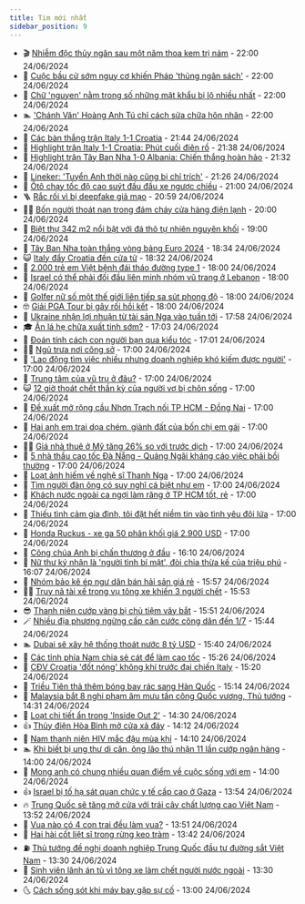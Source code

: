 ```yaml
---
title: Tim mới nhất
sidebar_position: 9
---
```


<!-- vnexpress-tin-moi-nhat:START -->
- 🎬 [Nhiễm độc thủy ngân sau một năm thoa kem trị nám](https://vnexpress.net/nhiem-doc-thuy-ngan-sau-mot-nam-thoa-kem-tri-nam-4762110.html) - 22:00 24/06/2024
- 🐎 [Cuộc bầu cử sớm nguy cơ khiến Pháp &#39;thủng ngân sách&#39;](https://vnexpress.net/cuoc-bau-cu-som-nguy-co-khien-phap-thung-ngan-sach-4761954.html) - 22:00 24/06/2024
- 🦍 [Chữ &#39;nguyen&#39; nằm trong số những mật khẩu bị lộ nhiều nhất](https://vnexpress.net/chu-nguyen-nam-trong-so-nhung-mat-khau-bi-lo-nhieu-nhat-4761627.html) - 22:00 24/06/2024
- 🏊 [&#39;Chánh Văn&#39; Hoàng Anh Tú chỉ cách sửa chữa hôn nhân](https://vnexpress.net/chanh-van-hoang-anh-tu-chi-cach-sua-chua-hon-nhan-4761894.html) - 22:00 24/06/2024
- 🎊 [Các bàn thắng trận Italy 1-1 Croatia](https://vnexpress.net/cac-ban-thang-tran-italy-1-1-croatia-4762185.html) - 21:44 24/06/2024
- 🎃 [Highlight trận Italy 1-1 Croatia: Phút cuối điên rồ](https://vnexpress.net/highlight-tran-italy-1-1-croatia-phut-cuoi-dien-ro-4762184.html) - 21:38 24/06/2024
- 🧰 [Highlight trận Tây Ban Nha 1-0 Albania: Chiến thắng hoàn hảo](https://vnexpress.net/highlight-tran-tay-ban-nha-1-0-albania-chien-thang-hoan-hao-4762182.html) - 21:32 24/06/2024
- 🔭 [Lineker: &#39;Tuyển Anh thời nào cũng bị chỉ trích&#39;](https://vnexpress.net/lineker-tuyen-anh-thoi-nao-cung-bi-chi-trich-4762165.html) - 21:26 24/06/2024
- 🫶 [Ôtô chạy tốc độ cao suýt đấu đầu xe ngược chiều](https://vnexpress.net/oto-chay-toc-do-cao-suyt-dau-dau-xe-nguoc-chieu-4761972.html) - 21:00 24/06/2024
- 🪜 [Rắc rối vì bị deepfake giả mạo](https://vnexpress.net/rac-roi-vi-bi-deepfake-gia-mao-4762176.html) - 20:59 24/06/2024
- 👨‍🏫 [Bốn người thoát nạn trong đám cháy cửa hàng điện lạnh](https://vnexpress.net/bon-nguoi-thoat-nan-trong-dam-chay-cua-hang-dien-lanh-4762164.html) - 20:00 24/06/2024
- 🎊 [Biệt thự 342 m2 nổi bật với đá thô tự nhiên nguyên khối](https://vnexpress.net/biet-thu-342-m2-noi-bat-voi-da-tho-tu-nhien-nguyen-khoi-4762035.html) - 19:00 24/06/2024
- 🎊 [Tây Ban Nha toàn thắng vòng bảng Euro 2024](https://vnexpress.net/truc-tiep-tran-tay-ban-nha-vs-albania-o-euro-2024-4762173.html) - 18:34 24/06/2024
- 😺 [Italy đẩy Croatia đến cửa tử](https://vnexpress.net/truc-tiep-tran-croatia-vs-italy-o-euro-2024-4762172-tong-thuat.html) - 18:32 24/06/2024
- 🐘 [2.000 trẻ em Việt bệnh đái tháo đường type 1](https://vnexpress.net/2-000-tre-em-viet-benh-dai-thao-duong-type-1-4762116.html) - 18:00 24/06/2024
- 🌁 [Israel có thể phải đối đầu liên minh nhóm vũ trang ở Lebanon](https://vnexpress.net/israel-co-the-phai-doi-dau-lien-minh-nhom-vu-trang-o-lebanon-4761788.html) - 18:00 24/06/2024
- 🐲 [Golfer nữ số một thế giới liên tiếp sa sút phong độ](https://vnexpress.net/golfer-nu-so-mot-the-gioi-lien-tiep-sa-sut-phong-do-4762163.html) - 18:00 24/06/2024
- 🤓 [Giải PGA Tour bị gây rối hồi kết](https://vnexpress.net/giai-pga-tour-bi-gay-roi-hoi-ket-4762161.html) - 18:00 24/06/2024
- 💪 [Ukraine nhận lợi nhuận từ tài sản Nga vào tuần tới](https://vnexpress.net/ukraine-nhan-loi-nhuan-tu-tai-san-nga-vao-tuan-toi-4762155.html) - 17:58 24/06/2024
- 🎓 [Ăn lá hẹ chữa xuất tinh sớm?](https://vnexpress.net/an-la-he-chua-xuat-tinh-som-4761982.html) - 17:03 24/06/2024
- 🫣 [Đoán tính cách con người bạn qua kiểu tóc](https://vnexpress.net/doan-tinh-cach-con-nguoi-ban-qua-kieu-toc-4761154.html) - 17:01 24/06/2024
- 🧑‍💻 [Ngủ trưa nơi công sở](https://vnexpress.net/ngu-trua-noi-cong-so-4762162.html) - 17:00 24/06/2024
- 🐲 [&#39;Lao động tìm việc nhiều nhưng doanh nghiệp khó kiếm được người&#39;](https://vnexpress.net/lao-dong-tim-viec-nhieu-nhung-doanh-nghiep-kho-kiem-duoc-nguoi-4762104.html) - 17:00 24/06/2024
- 🌝 [Trung tâm của vũ trụ ở đâu?](https://vnexpress.net/trung-tam-cua-vu-tru-o-dau-4762103.html) - 17:00 24/06/2024
- 😺 [12 giờ thoát chết thần kỳ của người vợ bị chôn sống](https://vnexpress.net/12-gio-dau-tranh-sinh-tu-cua-nguoi-vo-bi-chong-chon-song-4762092.html) - 17:00 24/06/2024
- 🐎 [Đề xuất mở rộng cầu Nhơn Trạch nối TP HCM - Đồng Nai](https://vnexpress.net/de-xuat-mo-rong-cau-nhon-trach-noi-tp-hcm-dong-nai-4762062.html) - 17:00 24/06/2024
- 🎡 [Hai anh em trai dọa chém, giành đất của bốn chị em gái](https://vnexpress.net/hai-anh-em-trai-doa-chem-gianh-dat-cua-bon-chi-em-gai-4762037.html) - 17:00 24/06/2024
- 👨‍🏫 [Giá nhà thuê ở Mỹ tăng 26% so với trước dịch](https://vnexpress.net/gia-nha-thue-o-my-tang-26-so-voi-truoc-dich-4762013.html) - 17:00 24/06/2024
- 🦆 [5 nhà thầu cao tốc Đà Nẵng - Quảng Ngãi kháng cáo việc phải bồi thường](https://vnexpress.net/5-nha-thau-cao-toc-da-nang-quang-ngai-khang-cao-viec-phai-boi-thuong-4761975.html) - 17:00 24/06/2024
- 🚦 [Loạt ảnh hiếm về nghệ sĩ Thanh Nga](https://vnexpress.net/loat-anh-hiem-ve-nghe-si-thanh-nga-4761945.html) - 17:00 24/06/2024
- 💫 [Tìm người đàn ông có suy nghĩ cá biệt như em](https://vnexpress.net/tim-nguoi-dan-ong-co-suy-nghi-ca-biet-nhu-em-4761943.html) - 17:00 24/06/2024
- 🎉 [Khách nước ngoài ca ngợi làm răng ở TP HCM tốt, rẻ](https://vnexpress.net/khach-nuoc-ngoai-ca-ngoi-lam-rang-o-tp-hcm-tot-re-4760171.html) - 17:00 24/06/2024
- 🌋 [Thiếu tình cảm gia đình, tôi đặt hết niềm tin vào tình yêu đôi lứa](https://vnexpress.net/thieu-tinh-cam-gia-dinh-toi-dat-het-niem-tin-vao-tinh-yeu-doi-lua-4759060.html) - 17:00 24/06/2024
- 🤖 [Honda Ruckus - xe ga 50 phân khối giá 2.900 USD](https://vnexpress.net/honda-ruckus-xe-ga-50-phan-khoi-gia-2-900-usd-4760411.html) - 17:00 24/06/2024
- 🦏 [Công chúa Anh bị chấn thương ở đầu](https://vnexpress.net/cong-chua-anh-bi-chan-thuong-o-dau-4762149.html) - 16:10 24/06/2024
- 🦩 [Nữ thư ký nhận là &#39;người tình bí mật&#39;, đòi chia thừa kế của triệu phú](https://vnexpress.net/nu-thu-ky-nhan-la-nguoi-tinh-bi-mat-doi-chia-thua-ke-cua-trieu-phu-4762129.html) - 16:07 24/06/2024
- 👺 [Nhóm bảo kê ép ngư dân bán hải sản giá rẻ](https://vnexpress.net/nhom-bao-ke-ep-ngu-dan-ban-hai-san-gia-re-4762130.html) - 15:57 24/06/2024
- 🧑‍🏫 [Truy nã tài xế trong vụ tông xe khiến 3 người chết](https://vnexpress.net/truy-na-tai-xe-trong-vu-tong-xe-khien-3-nguoi-chet-4762127.html) - 15:53 24/06/2024
- 😎 [Thanh niên cướp vàng bị chủ tiệm vây bắt](https://vnexpress.net/thanh-nien-cuop-vang-bi-chu-tiem-vay-bat-4762140.html) - 15:51 24/06/2024
- 🪄 [Nhiều địa phương ngừng cấp căn cước công dân đến 1/7](https://vnexpress.net/nhieu-dia-phuong-ngung-cap-can-cuoc-cong-dan-den-1-7-4762151.html) - 15:44 24/06/2024
- 🏊 [Dubai sẽ xây hệ thống thoát nước 8 tỷ USD](https://vnexpress.net/dubai-se-xay-he-thong-thoat-nuoc-8-ty-usd-4762139.html) - 15:40 24/06/2024
- 💃 [Các tỉnh phía Nam chia sẻ cát để làm cao tốc](https://vnexpress.net/cac-tinh-phia-nam-chia-se-cat-de-lam-cao-toc-4762137.html) - 15:26 24/06/2024
- 🦆 [CĐV Croatia &#39;đốt nóng&#39; không khí trước đại chiến Italy](https://vnexpress.net/cdv-croatia-dot-nong-khong-khi-truoc-dai-chien-italy-4762153.html) - 15:20 24/06/2024
- 🎊 [Triều Tiên thả thêm bóng bay rác sang Hàn Quốc](https://vnexpress.net/trieu-tien-tha-them-bong-bay-rac-sang-han-quoc-4762125.html) - 15:14 24/06/2024
- 👺 [Malaysia bắt 8 nghi phạm âm mưu tấn công Quốc vương, Thủ tướng](https://vnexpress.net/malaysia-bat-8-nghi-pham-am-muu-tan-cong-quoc-vuong-thu-tuong-4762121.html) - 14:31 24/06/2024
- 🎡 [Loạt chi tiết ẩn trong &#39;Inside Out 2&#39;](https://vnexpress.net/loat-chi-tiet-an-trong-inside-out-2-4760903.html) - 14:30 24/06/2024
- 👍 [Thủy điện Hòa Bình mở cửa xả đáy](https://vnexpress.net/thuy-dien-hoa-binh-mo-cua-xa-day-4762075.html) - 14:12 24/06/2024
- 🐎 [Nam thanh niên HIV mắc đậu mùa khỉ](https://vnexpress.net/nam-thanh-nien-hiv-mac-dau-mua-khi-4762122.html) - 14:10 24/06/2024
- 🏊 [Khi biết bị ung thư di căn, ông lão thú nhận 11 lần cướp ngân hàng](https://vnexpress.net/khi-biet-bi-ung-thu-di-can-ong-lao-thu-nhan-11-lan-cuop-ngan-hang-4762117.html) - 14:00 24/06/2024
- 🦩 [Mong anh có chung nhiều quan điểm về cuộc sống với em](https://vnexpress.net/mong-anh-co-chung-nhieu-quan-diem-ve-cuoc-song-voi-em-4761935.html) - 14:00 24/06/2024
- 👍 [Israel bị tố hạ sát quan chức y tế cấp cao ở Gaza](https://vnexpress.net/israel-bi-to-ha-sat-quan-chuc-y-te-cap-cao-o-gaza-4762106.html) - 13:54 24/06/2024
- 🔥 [Trung Quốc sẽ tăng mở cửa với trái cây chất lượng cao Việt Nam](https://vnexpress.net/trung-quoc-se-tang-mo-cua-voi-trai-cay-chat-luong-cao-viet-nam-4762115.html) - 13:52 24/06/2024
- 💄 [Vua nào có 4 con trai đều làm vua?](https://vnexpress.net/vua-nao-co-4-con-trai-deu-lam-vua-4762114.html) - 13:51 24/06/2024
- 🤡 [Hai hài cốt liệt sĩ trong rừng keo tràm](https://vnexpress.net/hai-hai-cot-liet-si-trong-rung-keo-tram-4762090.html) - 13:42 24/06/2024
- ⛽️ [Thủ tướng đề nghị doanh nghiệp Trung Quốc đầu tư đường sắt Việt Nam](https://vnexpress.net/thu-tuong-de-nghi-doanh-nghiep-trung-quoc-dau-tu-duong-sat-viet-nam-4762053.html) - 13:30 24/06/2024
- 🚀 [Sinh viên lãnh án tù vì tông xe làm chết người nước ngoài](https://vnexpress.net/sinh-vien-lanh-an-tu-vi-tong-xe-lam-chet-nguoi-nuoc-ngoai-4762063.html) - 13:30 24/06/2024
- 🌜 [Cách sống sót khi máy bay gặp sự cố](https://vnexpress.net/cach-song-sot-khi-may-bay-gap-su-co-4762079.html) - 13:00 24/06/2024<!-- vnexpress-tin-moi-nhat:END -->
